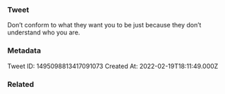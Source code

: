 ### Tweet
Don’t conform to what they want you to be just because they don’t understand who you are.

### Metadata
Tweet ID: 1495098813417091073
Created At: 2022-02-19T18:11:49.000Z

### Related

